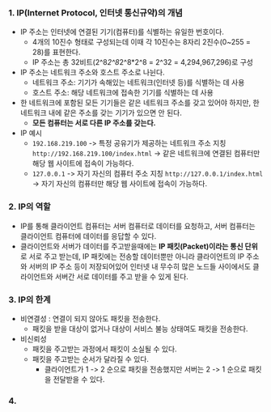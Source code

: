 ### 1. IP(Internet Protocol, 인터넷 통신규약)의 개념
- IP 주소는 인터넷에 연결된 기기(컴퓨터)를 식별하는 유일한 번호이다.
  - 4개의 10진수 형태로 구성되는데 이때 각 10진수는 8자리 2진수(0~255 = 28)를 표현한다.
  - IP 주소는 총 32비트(2^8*2^8*2^8*2^8 = 2^32 = 4,294,967,296)로 구성
- IP 주소는 네트워크 주소와 호스트 주소로 나뉜다.
  - 네트워크 주소: 기기가 속해있는 네트워크(인터넷 등)를 식별하는 데 사용
  - 호스트 주소: 해당 네트워크에 접속한 기기를 식별하는 데 사용
- 한 네트워크에 포함된 모든 기기들은 같은 네트워크 주소를 갖고 있어야 하지만, 한 네트워크 내에 같은 주소를 갖는 기기가 있으면 안 된다.
  - **모든 컴퓨터는 서로 다른 IP 주소를 갖는다.**
- IP 예시
  - `192.168.219.100` -> 특정 공유기가 제공하는 네트워크 주소 지칭 `http://192.168.219.100/index.html` -> 같은 네트워크에 연결된 컴퓨터만 해당 웹 사이트에 접속이 가능하다.
  - `127.0.0.1` -> 자기 자신의 컴퓨터 주소 지칭 `http://127.0.0.1/index.html` -> 자기 자신의 컴퓨터만 해당 웹 사이트에 접속이 가능하다.

### 2. IP의 역할
- IP를 통해 클라이언트 컴퓨터는 서버 컴퓨터로 데이터를 요청하고, 서버 컴퓨터는 클라이언트 컴퓨터에 데이터를 응답할 수 있다.
- 클라이언트와 서버가 데이터를 주고받을때에는 **IP 패킷(Packet)이라는 통신 단위**로 서로 주고 받는데, IP 패킷에는 전송할 데이터뿐만 아니라 클라이언트의 IP 주소와 서버의 IP 주소 등이 저장되어있어 인터넷 내 무수히 많은 노드들 사이에서도 클라이언트와 서버간 서로 데이터를 주고 받을 수 있게 된다.

### 3. IP의 한계
- 비연결성 : 연결이 되지 않아도 패킷을 전송한다.
  - 패킷을 받을 대상이 없거나 대상이 서비스 불능 상태여도 패킷을 전송한다.
- 비신뢰성
  - 패킷을 주고받는 과정에서 패킷이 소실될 수 있다.
  - 패킷을 주고받는 순서가 달라질 수 있다.
    - 클라이언트가 1 -> 2 순으로 패킷을 전송했지만 서버는 2 -> 1 순으로 패킷을 전달받을 수 있다.

### 4. 
